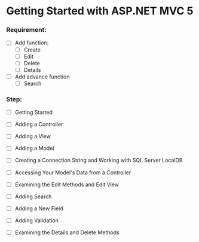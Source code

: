 # Getting Started with ASP.NET MVC 5

### Requirement:
- [ ] Add function:
  - [ ] Create
  - [ ] Edit
  - [ ] Delete
  - [ ] Details
- [ ] Add advance function
  - [ ] Search

### Step:
- [ ] Getting Started
- [ ] Adding a Controller
- [ ] Adding a View
- [ ] Adding a Model
- [ ] Creating a Connection String and Working with SQL Server LocalDB
- [ ] Accessing Your Model's Data from a Controller
- [ ] Examining the Edit Methods and Edit View
- [ ] Adding Search
- [ ] Adding a New Field
- [ ] Adding Validation
- [ ] Examining the Details and Delete Methods








